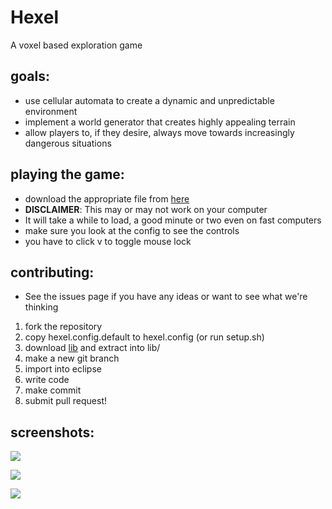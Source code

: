 Hexel
=====

A voxel based exploration game

goals:
-----

* use cellular automata to create a dynamic and unpredictable environment
* implement a world generator that creates highly appealing terrain
* allow players to, if they desire, always move towards increasingly dangerous situations

playing the game:
-----

* download the appropriate file from [here](http://ge.tt/9E4Sl7x)
* **DISCLAIMER**: This may or may not work on your computer
* It will take a while to load, a good minute or two even on fast computers
* make sure you look at the config to see the controls
* you have to click v to toggle mouse lock

contributing:
-----

* See the issues page if you have any ideas or want to see what we're thinking

1. fork the repository
2. copy hexel.config.default to hexel.config (or run setup.sh)
3. download [lib](https://mega.co.nz/#!t00mABjS!Gyf3DznIZJR-aHdIzVWt-VUZ0ltAltxAHjoeKIjybdY) and extract into lib/
4. make a new git branch
5. import into eclipse
6. write code
7. make commit
8. submit pull request!

screenshots:
-----

![](http://imgur.com/6GCARMM.png)

![](http://imgur.com/1rpb5k2.png)

![](http://i.imgur.com/8JZRciQ.jpg)
